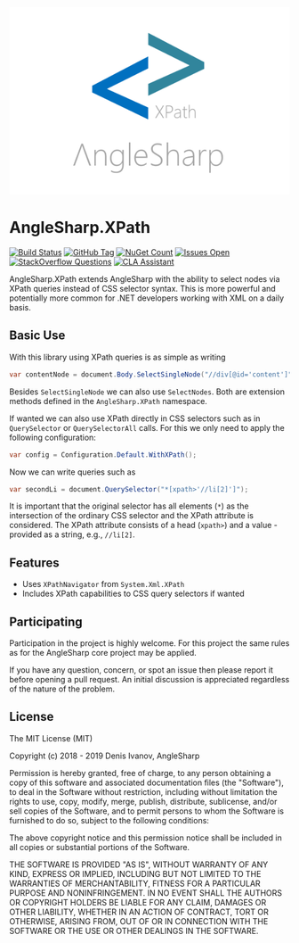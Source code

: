 ![logo](https://raw.githubusercontent.com/AngleSharp/AngleSharp.XPath/master/header.png)

# AngleSharp.XPath

[![Build Status](https://travis-ci.org/denis-ivanov/AngleSharp.XPath.svg?branch=master&style=flat-square)](https://travis-ci.org/denis-ivanov/AngleSharp.XPath)
[![GitHub Tag](https://img.shields.io/github/tag/AngleSharp/AngleSharp.XPath.svg?style=flat-square)](https://github.com/AngleSharp/AngleSharp.XPath/releases)
[![NuGet Count](https://img.shields.io/nuget/dt/AngleSharp.XPath.svg?style=flat-square)](https://www.nuget.org/packages/AngleSharp.XPath/)
[![Issues Open](https://img.shields.io/github/issues/AngleSharp/AngleSharp.XPath.svg?style=flat-square)](https://github.com/AngleSharp/AngleSharp.XPath/issues)
[![StackOverflow Questions](https://img.shields.io/stackexchange/stackoverflow/t/anglesharp.svg?style=flat-square)](https://stackoverflow.com/tags/anglesharp)
[![CLA Assistant](https://cla-assistant.io/readme/badge/AngleSharp/AngleSharp.XPath?style=flat-square)](https://cla-assistant.io/AngleSharp/AngleSharp.XPath)

AngleSharp.XPath extends AngleSharp with the ability to select nodes via XPath queries instead of CSS selector syntax. This is more powerful and potentially more common for .NET developers working with XML on a daily basis.

## Basic Use

With this library using XPath queries is as simple as writing

```cs
var contentNode = document.Body.SelectSingleNode("//div[@id='content']");
```

Besides `SelectSingleNode` we can also use `SelectNodes`. Both are extension methods defined in the `AngleSharp.XPath` namespace.

If wanted we can also use XPath directly in CSS selectors such as in `QuerySelector` or `QuerySelectorAll` calls. For this we only need to apply the following configuration:

```cs
var config = Configuration.Default.WithXPath();
```

Now we can write queries such as

```cs
var secondLi = document.QuerySelector("*[xpath>'//li[2]']");
```

It is important that the original selector has all elements (`*`) as the intersection of the ordinary CSS selector and the XPath attribute is considered. The XPath attribute consists of a head (`xpath>`) and a value - provided as a string, e.g., `//li[2]`.

## Features

- Uses `XPathNavigator` from `System.Xml.XPath`
- Includes XPath capabilities to CSS query selectors if wanted

## Participating

Participation in the project is highly welcome. For this project the same rules as for the AngleSharp core project may be applied.

If you have any question, concern, or spot an issue then please report it before opening a pull request. An initial discussion is appreciated regardless of the nature of the problem.

## License

The MIT License (MIT)

Copyright (c) 2018 - 2019 Denis Ivanov, AngleSharp

Permission is hereby granted, free of charge, to any person obtaining a copy of this software and associated documentation files (the "Software"), to deal in the Software without restriction, including without limitation the rights to use, copy, modify, merge, publish, distribute, sublicense, and/or sell copies of the Software, and to permit persons to whom the Software is furnished to do so, subject to the following conditions:

The above copyright notice and this permission notice shall be included in all copies or substantial portions of the Software.

THE SOFTWARE IS PROVIDED "AS IS", WITHOUT WARRANTY OF ANY KIND, EXPRESS OR IMPLIED, INCLUDING BUT NOT LIMITED TO THE WARRANTIES OF MERCHANTABILITY, FITNESS FOR A PARTICULAR PURPOSE AND NONINFRINGEMENT. IN NO EVENT SHALL THE AUTHORS OR COPYRIGHT HOLDERS BE LIABLE FOR ANY CLAIM, DAMAGES OR OTHER LIABILITY, WHETHER IN AN ACTION OF CONTRACT, TORT OR OTHERWISE, ARISING FROM, OUT OF OR IN CONNECTION WITH THE SOFTWARE OR THE USE OR OTHER DEALINGS IN THE SOFTWARE.

